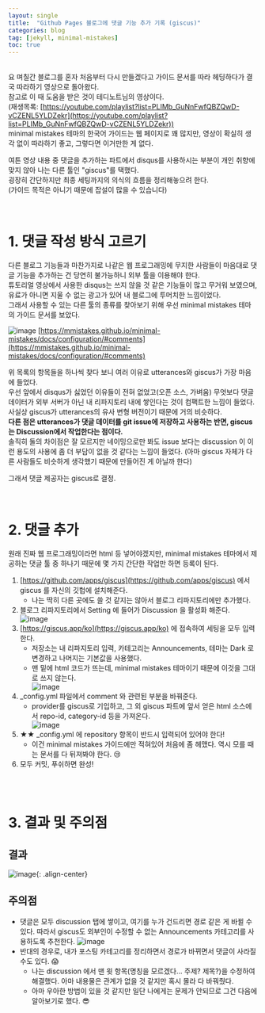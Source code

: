 ```yaml
---
layout: single
title:  "Github Pages 블로그에 댓글 기능 추가 기록 (giscus)"
categories: blog
tag: [jekyll, minimal-mistakes]
toc: true
---
```

   
요 며칠간 블로그를 혼자 처음부터 다시 만들겠다고 가이드 문서를 따라 헤딩하다가 결국 따라하기 영상으로 돌아왔다.  
참고로 이 때 도움을 받은 것이 테디노트님의 영상이다.  
(재생목록: [https://youtube.com/playlist?list=PLIMb_GuNnFwfQBZQwD-vCZENL5YLDZekr](https://youtube.com/playlist?list=PLIMb_GuNnFwfQBZQwD-vCZENL5YLDZekr))  
minimal mistakes 테마의 한국어 가이드는 웹 페이지로 꽤 많지만, 영상이 확실히 생각 없이 따라하기 좋고, 그렇다면 이거만한 게 없다.  
  
여튼 영상 내용 중 댓글을 추가하는 파트에서 disqus를 사용하시는 부분이 개인 취향에 맞지 않아 나는 다른 툴인 "giscus"를 택했다.  
굉장히 간단하지만 최종 세팅까지의 의식의 흐름을 정리해놓으려 한다.  
(가이드 목적은 아니기 때문에 잡설이 많을 수 있습니다)  
   
   
# 1. 댓글 작성 방식 고르기

다른 블로그 기능들과 마찬가지로 나같은 웹 프로그래밍에 무지한 사람들이 마음대로 댓글 기능을 추가하는 건 당연히 불가능하니 외부 툴을 이용해야 한다.  
튜토리얼 영상에서 사용한 disqus는 쓰지 않을 것 같은 기능들이 많고 무거워 보였으며, 유료가 아니면 지울 수 없는 광고가 있어 내 블로그에 투머치한 느낌이었다.  
그래서 사용할 수 있는 다른 툴의 종류를 찾아보기 위해 우선 minimal mistakes 테마의 가이드 문서를 보았다.  
  
![image](https://jm911.github.io/assets/images/230716/1.png)
[https://mmistakes.github.io/minimal-mistakes/docs/configuration/#comments](https://mmistakes.github.io/minimal-mistakes/docs/configuration/#comments)  
  
위 목록의 항목들을 하나씩 찾다 보니 여러 이유로 utterances와 giscus가 가장 마음에 들었다.  
우선 앞에서 disqus가 싫었던 이유들이 전혀 없었고(오픈 소스, 가벼움) 무엇보다 댓글 데이터가 외부 서버가 아닌 내 리파지토리 내에 쌓인다는 것이 컴팩트한 느낌이 들었다.
사실상 giscus가 utterances의 유사 변형 버전이기 때문에 거의 비슷하다.   
**다른 점은 utterances가 댓글 데이터를 git issue에 저장하고 사용하는 반면, giscus는 Discussion에서 작업한다는 점이다.**  
솔직히 둘의 차이점은 잘 모르지만 네이밍으로만 봐도 issue 보다는 discussion 이 이런 용도의 사용에 좀 더 부담이 없을 것 같다는 느낌이 들었다. (아마 giscus 자체가 다른 사람들도 비슷하게 생각했기 때문에 만들어진 게 아닐까 한다)  
  
그래서 댓글 제공자는 giscus로 결정.  
   
   
# 2. 댓글 추가
  
원래 진짜 웹 프로그래밍이라면 html 등 넣어야겠지만, minimal mistakes 테마에서 제공하는 댓글 툴 중 하나기 때문에 몇 가지 간단한 작업만 하면 등록이 된다.  
  
1. [https://github.com/apps/giscus](https://github.com/apps/giscus) 에서 giscus 를 자신의 깃헙에 설치해준다.
    - 나는 딱히 다른 곳에도 쓸 것 같지는 않아서 블로그 리파지토리에만 추가했다.
2. 블로그 리파지토리에서 Setting 에 들어가 Discussion 을 활성화 해준다.  
![image](https://jm911.github.io/assets/images/230716/2.png)
3. [https://giscus.app/ko](https://giscus.app/ko) 에 접속하여 세팅을 모두 입력한다.
    - 저장소는 내 리파지토리 입력, 카테고리는 Announcements, 테마는 Dark 로 변경하고 나머지는 기본값을 사용했다.
    - 맨 밑에 html 코드가 뜨는데, minimal mistakes 테마이기 때문에 이것을 그대로 쓰지 않는다.  
    ![image](https://jm911.github.io/assets/images/230716/3.png)
4. _config.yml 파일에서 comment 와 관련된 부분을 바꿔준다.
    - provider를 giscus로 기입하고, 그 외 giscus 파트에 앞서 얻은 html 소스에서 repo-id, category-id 등을 가져온다.  
    ![image](https://jm911.github.io/assets/images/230716/4.png)
5. ★★ _config.yml 에 repository 항목이 반드시 입력되어 있어야 한다!
    - 이건 minimal mistakes 가이드에만 적혀있어 처음에 좀 헤맸다. 역시 모를 때는 문서를 다 뒤져봐야 한다. :cry:
6. 모두 커밋, 푸쉬하면 완성!

   
   
# 3. 결과 및 주의점
## 결과
![image](https://jm911.github.io/assets/images/230716/5.png){: .align-center}  
  
## 주의점
- 댓글은 모두 discussion 탭에 쌓이고, 여기를 누가 건드리면 경로 같은 게 바뀔 수 있다. 따라서 giscus도 외부인이 수정할 수 없는 Announcements 카테고리를 사용하도록 추천한다.
![image](https://jm911.github.io/assets/images/230716/6.png)  
- 반대의 경우로, 내가 포스팅 카테고리를 정리하면서 경로가 바뀌면서 댓글이 사라질 수도 있다. :scream:
    - 나는 discussion 에서 맨 윗 항목(명칭을 모르겠다... 주제? 제목?)을 수정하여 해결했다. 아마 내용물은 관계가 없을 것 같지만 혹시 몰라 다 바꿔줬다.
    - 아마 우아한 방법이 있을 것 같지만 일단 나에게는 문제가 안되므로 그건 다음에 알아보기로 했다. :sunglasses:

